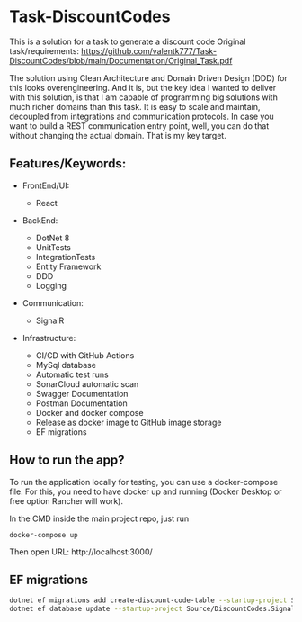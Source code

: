 # Task-DiscountCodes
This is a solution for a task to generate a discount code
Original task/requirements:
https://github.com/valentk777/Task-DiscountCodes/blob/main/Documentation/Original_Task.pdf

The solution using Clean Architecture and Domain Driven Design (DDD) for this looks overengineering. 
And it is, but the key idea I wanted to deliver with this solution, is that I am capable of programming big solutions with much richer domains than this task. 
It is easy to scale and maintain, decoupled from integrations and communication protocols. 
In case you want to build a REST communication entry point, well, you can do that without changing the actual domain.
 That is my key target.

## Features/Keywords:
- FrontEnd/UI:
    * React 
    
- BackEnd:
    * DotNet 8
    * UnitTests
    * IntegrationTests
    * Entity Framework
    * DDD
    * Logging

- Communication:
    * SignalR

- Infrastructure:
    * CI/CD with GitHub Actions
    * MySql database
    * Automatic test runs
    * SonarCloud automatic scan
    * Swagger Documentation
    * Postman Documentation
    * Docker and docker compose
    * Release as docker image to GitHub image storage
    * EF migrations

## How to run the app?

To run the application locally for testing, you can use a docker-compose file.
For this, you need to have docker up and running (Docker Desktop or free option Rancher will work).

In the CMD inside the main project repo, just run
```
docker-compose up
```

Then open URL: http://localhost:3000/

## EF migrations
```bash
dotnet ef migrations add create-discount-code-table --startup-project Source/DiscountCodes.SignalR --project Source/DiscountCodes.Integrations
dotnet ef database update --startup-project Source/DiscountCodes.SignalR --project Source/DiscountCodes.Integrations
```